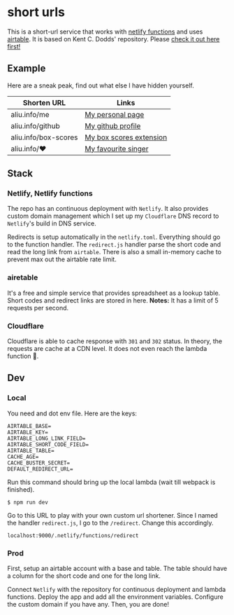 # short urls

This is a short-url service that works with
[netlify functions](https://www.netlify.com/docs/functions/) and uses
[airtable](https://airtable.com). It is based on Kent C. Dodds' repository. Please [check it out here first!](https://github.com/kentcdodds/airtable-netlify-short-urls)

## Example

Here are a sneak peak, find out what else I have hidden yourself.

| Shorten URL | Links |
|----------------------|-------------------------------------------------------------------------------------------------------|
| aliu.info/me | [My personal page](andyliu.me) |
| aliu.info/github | [My github profile](github.com/mingchia-andy-liu) |
| aliu.info/box-scores | [My box scores extension](https://chrome.google.com/webstore/detail/mfmkedeaebcckihpinmhkadoagdbifaa) |
| aliu.info/❤️ | [My favourite singer](https://open.spotify.com/artist/3qNVuliS40BLgXGxhdBdqu) |


## Stack

### Netlify, Netlify functions

The repo has an continuous deployment with `Netlify`. It also provides custom domain management which I set up my `Cloudflare` DNS record to `Netlify`'s build in DNS service.

Redirects is setup automatically in the `netlify.toml`. Everything should go to the function handler. The `redirect.js` handler parse the short code and read the long link from `airtable`. There is also a small in-memory cache to prevent max out the airtable rate limit.

### airetable

It's a free and simple service that provides spreadsheet as a lookup table. Short codes and redirect links are stored in here. **Notes:** It has a limit of 5 requests per second.

### Cloudflare

Cloudflare is able to cache response with `301` and `302` status.
In theory, the requests are cache at a CDN level. It does not even reach the lambda function 🎉.


## Dev

### Local
You need and dot env file. Here are the keys:
```
AIRTABLE_BASE=
AIRTABLE_KEY=
AIRTABLE_LONG_LINK_FIELD=
AIRTABLE_SHORT_CODE_FIELD=
AIRTABLE_TABLE=
CACHE_AGE=
CACHE_BUSTER_SECRET=
DEFAULT_REDIRECT_URL=
```

Run this command should bring up the local lambda (wait till webpack is finished).
```
$ npm run dev
```

Go to this URL to play with your own custom url shortener. Since I named the handler `redirect.js`, I go to the `/redirect`. Change this accordingly.
```
localhost:9000/.netlify/functions/redirect
```

### Prod
First, setup an airtable account with a base and table. The table should have
a column for the short code and one for the long link.

Connect `Netlify` with the repository for continuous deployment and lambda functions. Deploy the app and add all the environment variables. Configure the custom domain if you have any. Then, you are done!
